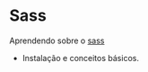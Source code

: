 # Sass

Aprendendo sobre o [sass]

  - Instalação e conceitos básicos.

[sass]:http://http://sass-lang.com;
